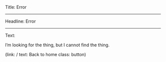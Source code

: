 Title: Error

----

Headline: Error

----

Text:

I’m looking for the thing, but I cannot find the thing.

(link: / text: Back to home class: button)
